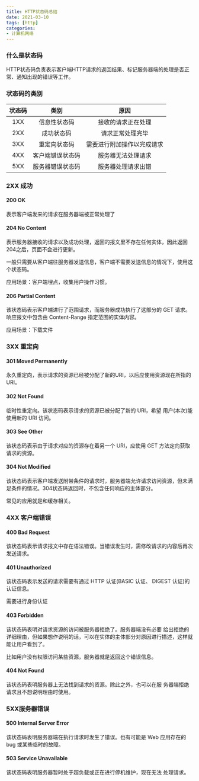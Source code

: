```yaml
---
title: HTTP状态码总结
date: 2021-03-10
tags: [http]
categories: 
- 计算机网络
---
```


### 什么是状态码

HTTP状态码负责表示客户端HTTP请求的返回结果、标记服务器端的处理是否正常、通知出现的错误等工作。

### 状态码的类别

 状态码 | 类别 | 原因 | 
:----: | :-: | :-: |
1XX | 信息性状态码 | 接收的请求正在处理 |
2XX | 成功状态码 | 请求正常处理完毕 |
3XX | 重定向状态码 | 需要进行附加操作以完成请求 |
4XX | 客户端错误状态码 | 服务器无法处理请求 |
5XX | 服务器错误状态码 | 服务器处理请求出错 |

### 2XX 成功

#### 200 OK

表示客户端发来的请求在服务器端被正常处理了

#### 204 No Content

表示服务器接收的请求以及成功处理，返回的报文里不存在任何实体，因此返回204之后，页面不会进行更新。

一般只需要从客户端往服务器发送信息，客户端不需要发送信息的情况下，使用这个状态码。

应用场景：客户端埋点，收集用户操作习惯。

#### 206 Partial Content

该状态码表示客户端进行了范围请求，而服务器成功执行了这部分的 GET 请求。响应报文中包含由 Content-Range 指定范围的实体内容。

应用场景：下载文件

### 3XX 重定向

#### 301 Moved Permanently

永久重定向，表示请求的资源已经被分配了新的URI，以后应使用资源现在所指的URI。

#### 302 Not Found

临时性重定向。该状态码表示请求的资源已被分配了新的 URI，希望 用户(本次)能使用新的 URI 访问。

#### 303 See Other

该状态码表示由于请求对应的资源存在着另一个 URI，应使用 GET 方法定向获取请求的资源。

#### 304 Not Modified

该状态码表示客户端发送附带条件的请求时，服务器端允许请求访问资源，但未满足条件的情况。304状态码返回时，不包含任何响应的主体部分。

常见的应用就是和缓存相关。

### 4XX 客户端错误

#### 400 Bad Request

该状态码表示请求报文中存在语法错误。当错误发生时，需修改请求的内容后再次发送请求。

#### 401 Unauthorized

该状态码表示发送的请求需要有通过 HTTP 认证(BASIC 认证、 DIGEST 认证)的认证信息。

需要进行身份认证

#### 403 Forbidden

该状态码表明对请求资源的访问被服务器拒绝了。服务器端没有必要 给出拒绝的详细理由，但如果想作说明的话，可以在实体的主体部分对原因进行描述，这样就能让用户看到了。

比如用户没有权限访问某些资源，服务器就是返回这个错误信息。

#### 404 Not Found

该状态码表明服务器上无法找到请求的资源。除此之外，也可以在服 务器端拒绝请求且不想说明理由时使用。

### 5XX服务器错误

#### 500 Internal Server Error

该状态码表明服务器端在执行请求时发生了错误。也有可能是 Web 应用存在的 bug 或某些临时的故障。

#### 503 Service Unavailable

该状态码表明服务器暂时处于超负载或正在进行停机维护，现在无法 处理请求。